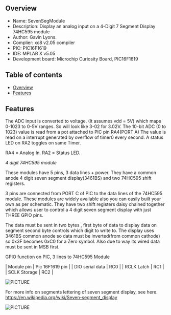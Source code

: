 
Overview
--------------------------------------------
* Name: SevenSegModule
* Description: Display an analog input 
on a 4-Digit 7 Segment Display 74HC595 module
* Author: Gavin Lyons.
* Complier: xc8 v2.05 compiler
* PIC: PIC16F1619 
* IDE:  MPLAB X v5.05
* Development board: Microchip Curiosity Board, PIC16F1619

Table of contents
---------------------------

  * [Overview](#overview)
  * [Features](#features)

Features
----------------------

The ADC input is converted to voltage.
(It assumes vdd  = 5V) which maps 0-1023 to 0-5V ranges. So will look like 3-02 
for 3.02V. The 10-bit ADC (0 to 1023) value is read from a pot attached to PIC pin RA4(PORT A)
The value is read on a interrupt generated by overflow of timer0 every second.
A status LED on RA2 toggles on same Timer.

RA4 = Analog In.
RA2 = Status LED.

*4 digit 74HC595 module*

These modules have 5 pins, 3 data lines + power. They have a common anode
4 digit seven segment display(3461BS) and two 74HC595 shift registers.

3 pins are connected from PORT C of PIC to the data lines of the 74HC595 module.
These modules are widely available also you can easily built your own as per schematic. 
They have two shift registers daisy chained together which allows user to 
control a 4 digit seven segment display with just THREE GPIO pins.

The data must be sent in two bytes , first byte of data to display data on segment
second byte controls which digit to write to. The display uses 3461BS common anode
so data must be inverted(from common cathode) so 0x3F becomes 0xC0 for a Zero symbol.
Also due to way its wired data must be sent in MSB first. 

GPIO function on PIC, 3 lines to 74HC595 Module

| Module pin  | Pic 16F1619 pin |
| DIO serial data | RC0 |
| RCLK  Latch | RC1 |
| SCLK  Storage | RC2 |

![PICTURE](https://github.com/gavinlyonsrepo/pic_16F1619_projects/blob/master/images/7segmentmodule.jpg)

For more info on segments lettering  of seven segment display, see here.
https://en.wikipedia.org/wiki/Seven-segment_display

![PICTURE](https://github.com/gavinlyonsrepo/pic_16F1619_projects/blob/master/images/7segpinout.png)
